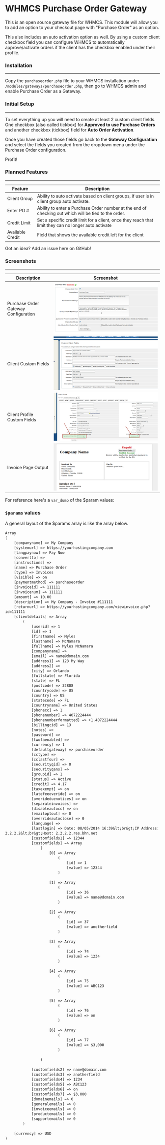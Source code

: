 WHMCS Purchase Order Gateway
===================

This is an open source gateway file for WHMCS.  This module will allow you to add an option to your checkout page with "Purchase Order" as an option.  

This also includes an auto activation option as well.  By using a custom client checkbox field you can configure WHMCS to automatically approve/activate orders if the client has the checkbox enabled under their profile.

### Installation
---
Copy the `purchaseorder.php` file to your WHMCS installation under `/modules/gateways/purchaseorder.php`, then go to WHMCS admin and enable Purchase Order as a Gateway.

### Initial Setup
---
To set everything up you will need to create at least 2 custom client fields.  One checkbox (also called tickbox) for **Approved to use Purchase Orders** and another checkbox (tickbox) field for **Auto Order Activation**.

Once you have created those fields go back to the **Gateway Configuration** and select the fields you created from the dropdown menu under the Purchase Order configuration.

Profit!

### Planned Features
---

Feature | Description
--- | ---
Client Group | Ability to auto activate based on client groups, if user is in client group auto activate.
Enter PO # | Ability to enter a Purchase Order number at the end of checking out which will be tied to the order.
Credit Limit | Set a specific credit limit for a client, once they reach that limit they can no longer auto activate
Available Credit | Field that shows the available credit left for the client

Got an idea?  Add an issue here on GitHub!


### Screenshots
---


Description | Screenshot
--- | ---
Purchase Order Gateway Configuration | ![](screenshots/gatewayconfig.png)
Client Custom Fields | ![](screenshots/customclientfields.png)
Client Profile Custom Fields | ![](screenshots/clientprofile.png)
Invoice Page Output | ![](screenshots/invoicepage.png)

For reference here's a `var_dump` of the $param values:

### `$params` values

A general layout of the $params array is like the array below.


```
Array
(
    [companyname] => My Company
    [systemurl] => https://yourhostingcompany.com
    [langpaynow] => Pay Now
    [convertto] => 
    [instructions] => 
    [name] => Purchase Order
    [type] => Invoices
    [visible] => on
    [paymentmethod] => purchaseorder
    [invoiceid] => 111111
    [invoicenum] => 111111
    [amount] => 10.00
    [description] => My Company - Invoice #111111
    [returnurl] => https://yourhostingcompany.com/viewinvoice.php?id=111111
    [clientdetails] => Array
        (
            [userid] => 1
            [id] => 1
            [firstname] => Myles
            [lastname] => McNamara
            [fullname] => Myles McNamara
            [companyname] => 
            [email] => name@domain.com
            [address1] => 123 My Way
            [address2] => 
            [city] => Orlando
            [fullstate] => Florida
            [state] => FL
            [postcode] => 32808
            [countrycode] => US
            [country] => US
            [statecode] => FL
            [countryname] => United States
            [phonecc] => 1
            [phonenumber] => 4072224444
            [phonenumberformatted] => +1.4072224444
            [billingcid] => 13
            [notes] => 
            [password] => 
            [twofaenabled] => 
            [currency] => 1
            [defaultgateway] => purchaseorder
            [cctype] => 
            [cclastfour] => 
            [securityqid] => 0
            [securityqans] => 
            [groupid] => 1
            [status] => Active
            [credit] => 4.17
            [taxexempt] => on
            [latefeeoveride] => on
            [overideduenotices] => on
            [separateinvoices] => 
            [disableautocc] => on
            [emailoptout] => 0
            [overrideautoclose] => 0
            [language] => 
            [lastlogin] => Date: 08/05/2014 16:39&lt;br&gt;IP Address: 2.2.2.2&lt;br&gt;Host: 2.2.2.2.res.bhn.net
            [customfields1] => 12344
            [customfields] => Array
                (
                    [0] => Array
                        (
                            [id] => 1
                            [value] => 12344
                        )

                    [1] => Array
                        (
                            [id] => 36
                            [value] => name@domain.com
                        )

                    [2] => Array
                        (
                            [id] => 37
                            [value] => anotherfield
                        )

                    [3] => Array
                        (
                            [id] => 74
                            [value] => 1234
                        )

                    [4] => Array
                        (
                            [id] => 75
                            [value] => ABC123
                        )

                    [5] => Array
                        (
                            [id] => 76
                            [value] => on
                        )

                    [6] => Array
                        (
                            [id] => 77
                            [value] => $3,000
                        )

                )

            [customfields2] => name@domain.com
            [customfields3] => anotherfield
            [customfields4] => 1234
            [customfields5] => ABC123
            [customfields6] => on
            [customfields7] => $3,000
            [domainemails] => 0
            [generalemails] => 0
            [invoiceemails] => 0
            [productemails] => 0
            [supportemails] => 0
        )

    [currency] => USD
)


```
